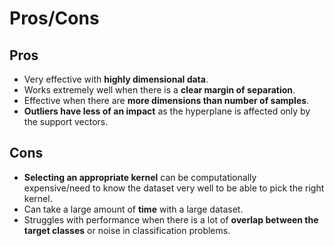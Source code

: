 # **Pros/Cons**

## Pros

- Very effective with **highly dimensional data**.
- Works extremely well when there is a **clear margin of separation**.
- Effective when there are **more dimensions than number of samples**.
- **Outliers have less of an impact** as the hyperplane is affected only by the support vectors.


## Cons

- **Selecting an appropriate kernel** can be computationally expensive/need to know the dataset very well to be able to pick the right kernel.
- Can take a large amount of **time** with a large dataset.
- Struggles with performance when there is a lot of **overlap between the target classes** or noise in classification problems.

